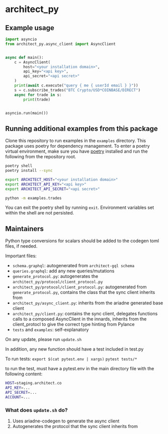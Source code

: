 # architect_py

## Example usage

```python
import asyncio
from architect_py.async_client import AsyncClient


async def main():
    c = AsyncClient(
        host="<your installation domain>",
        api_key="<api key>",
        api_secret="<api secret>"
    )
    print(await c.execute("query { me { userId email } }"))
    s = c.subscribe_trades("BTC Crypto/USD*COINBASE/DIRECT")
    async for trade in s:
        print(trade)


asyncio.run(main())
```

## Running additional examples from this package

Clone this repository to run examples in the `examples` directory.  This package
uses poetry for dependency management.  To enter a poetry virtual environment, make
sure you have [poetry](https://python-poetry.org/docs/) installed and run the 
following from the repository root.

```bash
poetry shell
poetry install --sync 

export ARCHITECT_HOST="<your installation domain>"
export ARCHITECT_API_KEY="<api key>"
export ARCHITECT_API_SECRET="<api secret>"

python -m examples.trades
```

You can exit the poetry shell by running `exit`.  Environment variables set
within the shell are not persisted.

## Maintainers

Python type conversions for scalars should be added to the codegen toml files, if needed.

Important files:
- `schema.graphql`: autogenerated from `architect-gql schema`
- `queries.graphql`: add any new queries/mutations
- `generate_protocol.py`: autogenerates the `architect_py/protocol/client_protocol.py`
- `architect_py/protocol/client_protocol.py`: autogenerated from `generate_protocol.py`, contains the class that the sync client inherits from
- `architect_py/async_client.py`: inherits from the ariadne generated base client
- `architect_py/client.py`: contains the sync client, delegates functions calls to a composed AsyncClient in the innards, inherits from the client_protocl to give the correct type hinting from Pylance
- `tests` and `examples`: self-explanatory

On any update, please run `update.sh`

In addition, any new function should have a test included in test.py

To run tests:
`export $(cat pytest.env | xargs)`
`pytest tests/*`

to run the test, must have a pytest.env in the main directory file with the following content:
```bash
HOST=staging.architect.co
API_KEY=...
API_SECRET=...
ACCOUNT=...
```


### What does `update.sh` do?

1. Uses ariadne-codegen to generate the async client
2. Autogenerates the protocol that the sync client inherits from

